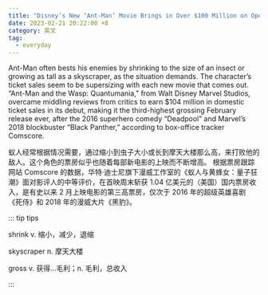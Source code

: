 ```yaml
---
title: "Disney’s New ‘Ant-Man’ Movie Brings in Over $100 Million on Opening Weekend"
date: 2023-02-21 20:22:00 +8
category: 英文
tag:
  - everyday
---
```


Ant-Man often bests his enemies by shrinking to the size of an insect or growing as tall as a skyscraper, as the situation demands. The character’s ticket sales seem to be supersizing with each new movie that comes out. “Ant-Man and the Wasp: Quantumania,” from Walt Disney Marvel Studios, overcame middling reviews from critics to earn $104 million in domestic ticket sales in its debut, making it the third-highest grossing February release ever, after the 2016 superhero comedy “Deadpool” and Marvel’s 2018 blockbuster “Black Panther,” according to box-office tracker Comscore.

蚁人经常根据情况需要，通过缩小到虫子大小或长到摩天大楼那么高，来打败他的敌人。这个角色的票房似乎也随着每部新电影的上映而不断增高。 根据票房跟踪网站 Comscore 的数据，华特·迪士尼旗下漫威工作室的《蚁人与黄蜂女：量子狂潮》面对影评人的中等评价，在首映周末斩获 1.04 亿美元的（美国）国内票房收入，是有史以来 2 月上映电影的第三高票房，仅次于 2016 年的超级英雄喜剧《死侍》和 2018 年的漫威大片《黑豹》。

::: tip tips

shrink v. 缩小，减少，退缩

skyscraper n. 摩天大楼

gross v. 获得...毛利；n. 毛利，总收入

:::
